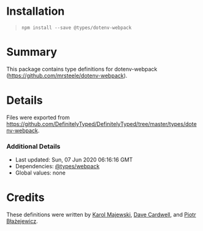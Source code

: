 # Installation
> `npm install --save @types/dotenv-webpack`

# Summary
This package contains type definitions for dotenv-webpack (https://github.com/mrsteele/dotenv-webpack).

# Details
Files were exported from https://github.com/DefinitelyTyped/DefinitelyTyped/tree/master/types/dotenv-webpack.

### Additional Details
 * Last updated: Sun, 07 Jun 2020 06:16:16 GMT
 * Dependencies: [@types/webpack](https://npmjs.com/package/@types/webpack)
 * Global values: none

# Credits
These definitions were written by [Karol Majewski](https://github.com/karol-majewski), [Dave Cardwell](https://github.com/davecardwell), and [Piotr Błażejewicz](https://github.com/peterblazejewicz).
